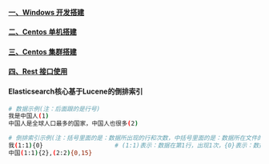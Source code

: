 #### [一、Windows 开发搭建][1]
#### [二、Centos 单机搭建][2]
#### [三、Centos 集群搭建][3]
#### [四、Rest 接口使用][4]
#### Elasticsearch核心基于Lucene的倒排索引
```bash
# 数据示例(注：后面跟的是行号)
我是中国人(1)                                                                           
中国人是全球人口最多的国家，中国人也很多(2)

# 倒排索引示例(注：括号里面的是：数据所出现的行和次数，中括号里面的是：数据所在文件的偏移量)
我(1:1){0}                    # (1:1)表示：数据在第1行，出现1次，{0}表示：数据所在文件的偏移量
中国(1:1){2},(2:2){0,15}     
```

[1]: https://github.com/firechiang/elk-test/tree/master/elasticsearch/docs/windows-single-node.md
[2]: https://github.com/firechiang/elk-test/tree/master/elasticsearch/docs/setup-single-node.md
[3]: https://github.com/firechiang/elk-test/tree/master/elasticsearch/docs/setup-cluster-node.md
[4]: https://github.com/firechiang/elk-test/tree/master/elasticsearch/docs/setup-rest-use.md